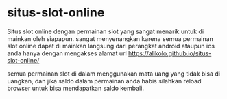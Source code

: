 # situs-slot-online

Situs slot online dengan permainan slot yang sangat menarik untuk di mainkan oleh siapapun. sangat menyenangkan karena semua permainan slot online dapat di mainkan langsung dari perangkat android ataupun  ios anda hanya dengan mengakses alamat url https://alikolo.github.io/situs-slot-online/ 

semua permainan slot di dalam menggunakan mata uang yang tidak bisa di uangkan, dan jika saldo dalam permainan anda habis silahkan reload browser untuk bisa mendapatkan saldo kembali.   
